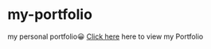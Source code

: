 # my-portfolio
my personal portfolio😀
[Click here](https://matineno.github.io/my-portfolio.github.io/) here to view my Portfolio
